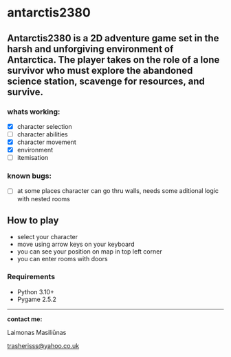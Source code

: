 # antarctis2380

## Antarctis2380 is a 2D adventure game set in the harsh and unforgiving environment of Antarctica. The player takes on the role of a lone survivor who must explore the abandoned science station, scavenge for resources, and survive.

### whats working:
- [x] character selection
- [ ] character abilities
- [x] character movement
- [x] environment
- [ ] itemisation

### known bugs:
- [ ] at some places character can go thru walls, needs some aditional logic with nested rooms


## How to play
- select your character
- move using arrow keys on your keyboard
- you can see your position on map in top left corner
- you can enter rooms with doors


### Requirements
- Python 3.10+
- Pygame 2.5.2



---
**contact me:**

Laimonas Masiliūnas

trasherisss@yahoo.co.uk
